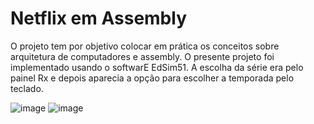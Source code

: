 # Netflix em Assembly
O projeto tem por objetivo colocar em prática os conceitos sobre arquitetura de computadores e assembly. O presente projeto foi implementado usando o softwarE EdSim51. A escolha da série era pelo painel Rx e depois aparecia a opção para escolher a temporada pelo teclado. 


![image](https://github.com/gabriellemitie/projeto-Assembly/assets/99052048/dcd22eda-47fc-45d7-b6a2-bd9cfc15b361)
![image](https://github.com/gabriellemitie/projeto-Assembly/assets/99052048/c1705af7-0767-4fc1-969d-11ff11848d08)
